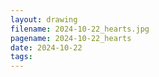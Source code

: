 ```yaml
---
layout: drawing
filename: 2024-10-22_hearts.jpg
pagename: 2024-10-22_hearts
date: 2024-10-22
tags:
---
```

